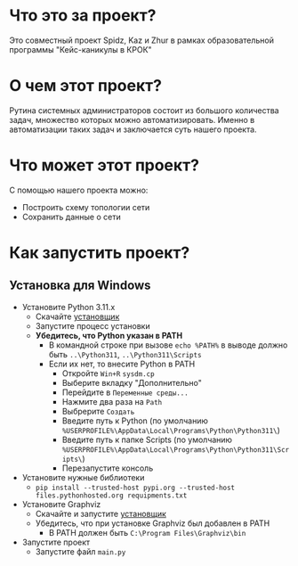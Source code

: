 # Что это за проект?
Это совместный проект Spidz, Kaz и Zhur в рамках образовательной программы "Кейс-каникулы в КРОК"

# О чем этот проект?
Рутина системных администраторов состоит из большого количества задач, множество которых можно автоматизировать. Именно в автоматизации таких задач и заключается суть нашего проекта.

# Что может этот проект?
С помощью нашего проекта можно:
- Построить схему топологии сети
- Сохранить данные о сети
# Как запустить проект?
## Установка для Windows
- Установите Python 3.11.x
    - Скачайте [установщик](https://www.python.org/downloads/)
    - Запустите процесс установки
    - __Убедитесь, что Python указан в PATH__
        - В командной строке при вызове `echo %PATH%` в выводе должно быть `..\Python311`, `..\Python311\Scripts`
        - Если их нет, то внесите Python в PATH
            - Откройте `Win+R` `sysdm.cp`
            - Выберите вкладку "Дополнительно"
            - Перейдите в `Переменные среды...`
            - Нажмите два раза на `Path`
            - Выбрерите `Создать`
            - Введите путь к Python (по умолчанию `%USERPROFILE%\AppData\Local\Programs\Python\Python311\`)
            - Введите путь к папке Scripts (по умолчанию `%USERPROFILE%\AppData\Local\Programs\Python\Python311\Scripts\`)
            - Перезапустите консоль
- Установите нужные библиотеки
    - `pip install --trusted-host pypi.org --trusted-host files.pythonhosted.org requipments.txt`
- Установите Graphviz
    - Скачайте и запустите [установщик](https://gitlab.com/api/v4/projects/4207231/packages/generic/graphviz-releases/9.0.0/windows_10_cmake_Release_graphviz-install-9.0.0-win64.exe)
    - Убедитесь, что при установке Graphviz был добавлен в PATH
        - В PATH должен быть `C:\Program Files\Graphviz\bin`
- Запустите проект
    - Запустите файл `main.py`